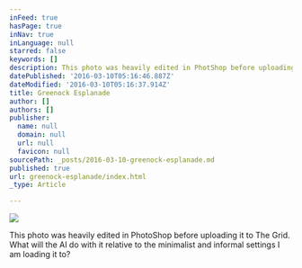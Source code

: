 ```yaml
---
inFeed: true
hasPage: true
inNav: true
inLanguage: null
starred: false
keywords: []
description: This photo was heavily edited in PhotShop before uploading it to The Grid. What will the AI do with it relative to the minimalist and informal settings I am loading it to?
datePublished: '2016-03-10T05:16:46.887Z'
dateModified: '2016-03-10T05:16:37.914Z'
title: Greenock Esplanade
author: []
authors: []
publisher:
  name: null
  domain: null
  url: null
  favicon: null
sourcePath: _posts/2016-03-10-greenock-esplanade.md
published: true
url: greenock-esplanade/index.html
_type: Article

---
```

![](https://the-grid-user-content.s3-us-west-2.amazonaws.com/3f52f806-f069-4bdb-bd1c-a0b37ca06fe4.jpg)

This photo was heavily edited in PhotoShop before uploading it to The Grid. What will the AI do with it relative to the minimalist and informal settings I am loading it to?